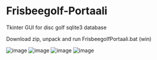 # Frisbeegolf-Portaali
Tkinter GUI for disc golf sqlite3 database

Download zip, unpack and run FrisbeegolfPortaali.bat (win)

![image](https://user-images.githubusercontent.com/91792475/207837926-70edd6c9-bce8-4588-adfc-fec91528199f.png)
![image](https://user-images.githubusercontent.com/91792475/207837418-a64aaf3c-fb5b-47e6-8e58-30d2a27bce30.png)
![image](https://user-images.githubusercontent.com/91792475/207837806-37ef4e4a-495f-4846-96c7-740ac73deb1b.png)
![image](https://user-images.githubusercontent.com/91792475/207837490-f7b81bc1-19a7-4d1b-ad6f-856716744b41.png)
